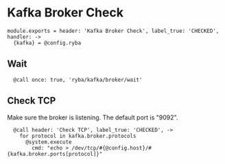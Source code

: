 
# Kafka Broker Check

    module.exports = header: 'Kafka Broker Check', label_true: 'CHECKED', handler: ->
      {kafka} = @config.ryba

## Wait

      @call once: true, 'ryba/kafka/broker/wait'

## Check TCP

Make sure the broker is listening. The default port is "9092".

      @call header: 'Check TCP', label_true: 'CHECKED', ->
        for protocol in kafka.broker.protocols
          @system.execute
            cmd: "echo > /dev/tcp/#{@config.host}/#{kafka.broker.ports[protocol]}"
